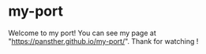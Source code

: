 # my-port
Welcome to my port!
You can see my page at "https://pansther.github.io/my-port/".
Thank for watching !
